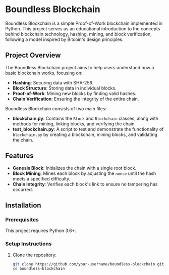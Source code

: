 # Boundless Blockchain

Boundless Blockchain is a simple Proof-of-Work blockchain implemented in Python. This project serves as an educational introduction to the concepts behind blockchain technology, hashing, mining, and block verification, following a model inspired by Bitcoin's design principles. 

## Project Overview

The Boundless Blockchain project aims to help users understand how a basic blockchain works, focusing on:
- **Hashing**: Securing data with SHA-256.
- **Block Structure**: Storing data in individual blocks.
- **Proof-of-Work**: Mining new blocks by finding valid hashes.
- **Chain Verification**: Ensuring the integrity of the entire chain.

Boundless Blockchain consists of two main files:
- **blockchain.py**: Contains the `Block` and `Blockchain` classes, along with methods for mining, linking blocks, and verifying the chain.
- **test_blockchain.py**: A script to test and demonstrate the functionality of `blockchain.py` by creating a blockchain, mining blocks, and validating the chain.

## Features

- **Genesis Block**: Initializes the chain with a single root block.
- **Block Mining**: Mines each block by adjusting the `nonce` until the hash meets a specified difficulty.
- **Chain Integrity**: Verifies each block's link to ensure no tampering has occurred.

## Installation

### Prerequisites
This project requires Python 3.6+.

### Setup Instructions
1. Clone the repository:
   ```bash
   git clone https://github.com/your-username/boundless-blockchain.git
   cd boundless-blockchain
